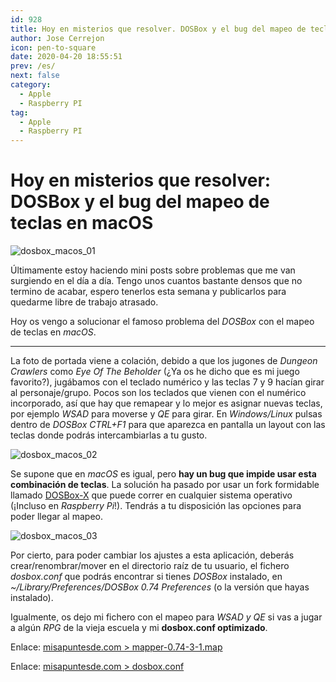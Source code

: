 ```yaml
---
id: 928
title: Hoy en misterios que resolver. DOSBox y el bug del mapeo de teclas en macOS
author: Jose Cerrejon
icon: pen-to-square
date: 2020-04-20 18:55:51
prev: /es/
next: false
category:
  - Apple
  - Raspberry PI
tag:
  - Apple
  - Raspberry PI
---
```


# Hoy en misterios que resolver: DOSBox y el bug del mapeo de teclas en macOS

![dosbox_macos_01](/images/2020/04/dosbox_macos_01.png)

Últimamente estoy haciendo mini posts sobre problemas que me van surgiendo en el día a día. Tengo unos cuantos bastante densos que no termino de acabar, espero tenerlos esta semana y publicarlos para quedarme libre de trabajo atrasado.

Hoy os vengo a solucionar el famoso problema del *DOSBox* con el mapeo de teclas en *macOS*.

- - -
La foto de portada viene a colación, debido a que los jugones de *Dungeon Crawlers* como *Eye Of The Beholder* (¿Ya os he dicho que es mi juego favorito?), jugábamos con el teclado numérico y las teclas 7 y 9 hacían girar al personaje/grupo. Pocos son los teclados que vienen con el numérico incorporado, así que hay que remapear y lo mejor es asignar nuevas teclas, por ejemplo *WSAD* para moverse y *QE* para girar. En *Windows/Linux* pulsas dentro de *DOSBox CTRL+F1* para que aparezca en pantalla un layout con las teclas donde podrás intercambiarlas a tu gusto.

![dosbox_macos_02](/images/2020/04/dosbox_macos_02.png)

Se supone que en *macOS* es igual, pero **hay un bug que impide usar esta combinación de teclas**. La solución ha pasado por usar un fork formidable llamado [DOSBox-X](https://github.com/joncampbell123/dosbox-x) que puede correr en cualquier sistema operativo (¡Incluso en *Raspberry Pi*!). Tendrás a tu disposición las opciones para poder llegar al mapeo.

![dosbox_macos_03](/images/2020/04/dosbox_macos_03.png)

Por cierto, para poder cambiar los ajustes a esta aplicación, deberás crear/renombrar/mover en el directorio raíz de tu usuario, el fichero *dosbox.conf* que podrás encontrar si tienes *DOSBox* instalado, en *~/Library/Preferences/DOSBox 0.74 Preferences* (o la versión que hayas instalado). 

Igualmente, os dejo mi fichero con el mapeo para *WSAD y QE* si vas a jugar a algún *RPG* de la vieja escuela y mi **dosbox.conf optimizado**.

Enlace: [misapuntesde.com > mapper-0.74-3-1.map](/res/mapper-0.74-3-1.map)

Enlace: [misapuntesde.com > dosbox.conf](/res/dosbox.conf)